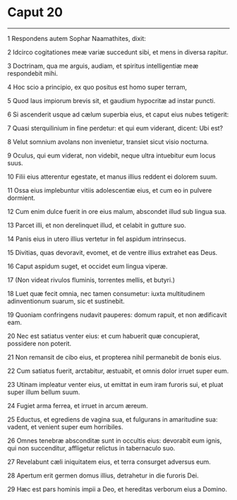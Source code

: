 # Caput 20

***

1 Respondens autem Sophar Naamathites, dixit:

2 Idcirco cogitationes meæ variæ succedunt sibi, et mens in diversa rapitur.

3 Doctrinam, qua me arguis, audiam, et spiritus intelligentiæ meæ respondebit mihi.

4 Hoc scio a principio, ex quo positus est homo super terram,

5 Quod laus impiorum brevis sit, et gaudium hypocritæ ad instar puncti.

6 Si ascenderit usque ad cælum superbia eius, et caput eius nubes tetigerit:

7 Quasi sterquilinium in fine perdetur: et qui eum viderant, dicent: Ubi est?

8 Velut somnium avolans non invenietur, transiet sicut visio nocturna.

9 Oculus, qui eum viderat, non videbit, neque ultra intuebitur eum locus suus.

10 Filii eius atterentur egestate, et manus illius reddent ei dolorem suum.

11 Ossa eius implebuntur vitiis adolescentiæ eius, et cum eo in pulvere dormient.

12 Cum enim dulce fuerit in ore eius malum, abscondet illud sub lingua sua.

13 Parcet illi, et non derelinquet illud, et celabit in gutture suo.

14 Panis eius in utero illius vertetur in fel aspidum intrinsecus.

15 Divitias, quas devoravit, evomet, et de ventre illius extrahet eas Deus.

16 Caput aspidum suget, et occidet eum lingua viperæ.

17 (Non videat rivulos fluminis, torrentes mellis, et butyri.)

18 Luet quæ fecit omnia, nec tamen consumetur: iuxta multitudinem adinventionum suarum, sic et sustinebit.

19 Quoniam confringens nudavit pauperes: domum rapuit, et non ædificavit eam.

20 Nec est satiatus venter eius: et cum habuerit quæ concupierat, possidere non poterit.

21 Non remansit de cibo eius, et propterea nihil permanebit de bonis eius.

22 Cum satiatus fuerit, arctabitur, æstuabit, et omnis dolor irruet super eum.

23 Utinam impleatur venter eius, ut emittat in eum iram furoris sui, et pluat super illum bellum suum.

24 Fugiet arma ferrea, et irruet in arcum æreum.

25 Eductus, et egrediens de vagina sua, et fulgurans in amaritudine sua: vadent, et venient super eum horribiles.

26 Omnes tenebræ absconditæ sunt in occultis eius: devorabit eum ignis, qui non succenditur, affligetur relictus in tabernaculo suo.

27 Revelabunt cæli iniquitatem eius, et terra consurget adversus eum.

28 Apertum erit germen domus illius, detrahetur in die furoris Dei.

29 Hæc est pars hominis impii a Deo, et hereditas verborum eius a Domino.

